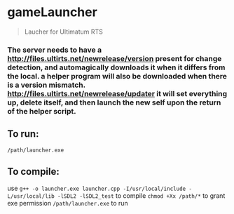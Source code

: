 # gameLauncher
> Laucher for Ultimatum RTS

### The server needs to have a http://files.ultirts.net/newrelease/version present for change detection, and automagically downloads it when it differs from the local. a helper program will also be downloaded when there is a version mismatch. http://files.ultirts.net/newrelease/updater it will set everything up, delete itself, and then launch the new self upon the return of the helper script.
## To run: 
`/path/launcher.exe`

## To compile:
use `g++ -o launcher.exe launcher.cpp -I/usr/local/include -L/usr/local/lib -lSDL2 -lSDL2_test` to compile
`chmod +Xx /path/*` to grant exe permission
`/path/launcher.exe` to run
